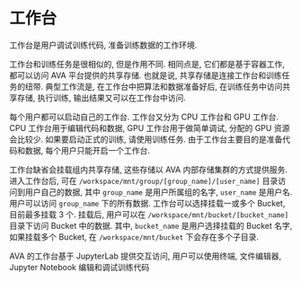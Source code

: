 # 工作台

工作台是用户调试训练代码, 准备训练数据的工作环境.

工作台和训练任务是很相似的, 但是作用不同. 相同点是, 它们都是基于容器工作, 都可以访问 AVA 平台提供的共享存储. 也就是说, 共享存储是连接工作台和训练任务的纽带. 典型工作流是, 在工作台中把算法和数据准备好后, 在训练任务中访问共享存储, 执行训练, 输出结果又可以在工作台中访问. 

每个用户都可以启动自己的工作台. 工作台又分为 CPU 工作台和 GPU 工作台. CPU 工作台用于编辑代码和数据, GPU 工作台用于做简单调试, 分配的 GPU 资源会比较少. 如果要启动正式的训练, 请使用训练任务. 由于工作台主要目的是准备代码和数据, 每个用户只能开启一个工作台. 

工作台缺省会挂载组内共享存储, 这些存储以 AVA 内部存储集群的方式提供服务. 进入工作台后, 可在 `/workspace/mnt/group/[group_name]/[user_name]` 目录访问到用户自己的数据, 其中 `group_name` 是用户所属组的名字, `user_name` 是用户名. 用户可以访问 `group_name` 下的所有数据. 
工作台可以选择挂载一或多个 Bucket, 目前最多挂载 3 个. 挂载后, 用户可以在 `/workspace/mnt/bucket/[bucket_name]` 目录下访问 Bucket 中的数据. 其中, `bucket_name` 是用户选择挂载的 Bucket 名字, 如果挂载多个 Bucket, 在 `/workspace/mnt/bucket` 下会存在多个子目录. 

AVA 的工作台基于 JupyterLab 提供交互访问, 用户可以使用终端, 文件编辑器, Jupyter Notebook 编辑和调试训练代码
